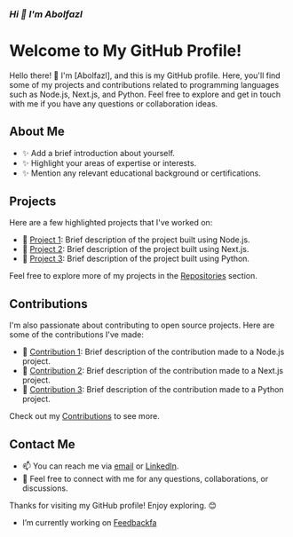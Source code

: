 ### *Hi 👋 I'm Abolfazl*
# Welcome to My GitHub Profile!

Hello there! 👋 I'm [Abolfazl], and this is my GitHub profile. Here, you'll find some of my projects and contributions related to programming languages such as Node.js, Next.js, and Python. Feel free to explore and get in touch with me if you have any questions or collaboration ideas.

## About Me

- ✨ Add a brief introduction about yourself.
- ✨ Highlight your areas of expertise or interests.
- ✨ Mention any relevant educational background or certifications.

## Projects

Here are a few highlighted projects that I've worked on:

- 🚀 [Project 1](link-to-project-1): Brief description of the project built using Node.js.
- 🚀 [Project 2](link-to-project-2): Brief description of the project built using Next.js.
- 🚀 [Project 3](link-to-project-3): Brief description of the project built using Python.

Feel free to explore more of my projects in the [Repositories](https://github.com/your-username?tab=repositories) section.

## Contributions

I'm also passionate about contributing to open source projects. Here are some of the contributions I've made:

- 🌟 [Contribution 1](link-to-contribution-1): Brief description of the contribution made to a Node.js project.
- 🌟 [Contribution 2](link-to-contribution-2): Brief description of the contribution made to a Next.js project.
- 🌟 [Contribution 3](link-to-contribution-3): Brief description of the contribution made to a Python project.

Check out my [Contributions](https://github.com/your-username?tab=overview&from=yyyy-mm-dd&to=yyyy-mm-dd) to see more.

## Contact Me

- 📫 You can reach me via [email](mailto:your-email@example.com) or [LinkedIn](https://www.linkedin.com/in/your-linkedin-profile).
- 💬 Feel free to connect with me for any questions, collaborations, or discussions.

Thanks for visiting my GitHub profile! Enjoy exploring. 😊
- I’m currently working on [Feedbackfa](https://github.com/feedbackfa)

